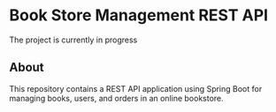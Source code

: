 # Book Store Management REST API

The project is currently in progress

## About

This repository contains a REST API application using Spring Boot for managing books, users, and orders in an online bookstore.
